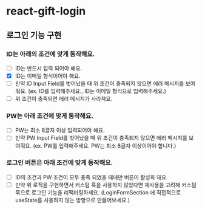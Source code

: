 # react-gift-login

## 로그인 기능 구현

### ID는 아래의 조건에 맞게 동작해요.

- [ ] ID는 반드시 입력 되어야 해요.
- [x] ID는 이메일 형식이어야 해요.
- [ ] 만약 ID Input Field를 벗어났을 때 위 조건이 충족되지 않으면 에러 메시지를 보여줘요. (ex. ID를 입력해주세요., ID는 이메일 형식으로 입력해주세요.)
- [ ] 위 조건이 충족되면 에러 메시지가 사라져요.

### PW는 아래 조건에 맞게 동작해요.

- [ ] PW는 최소 8글자 이상 입력되어야 해요.
- [ ] 만약 PW Input Field를 벗어났을 때 위 조건이 충족되지 않으면 에러 메시지를 보여줘요. (ex. PW를 입력해주세요. PW는 최소 8글자 이상이어야 합니다.)

### 로그인 버튼은 아래 조건에 맞게 동작해요.

- [ ] ID의 조건과 PW 조건이 모두 충족 되었을 때에만 버튼이 활성화 돼요.
- [ ] 만약 위 로직을 구현하면서 커스텀 훅을 사용하지 않았다면 재사용을 고려해 커스텀 훅으로 로그인 기능을 리팩터링하세요. (LoginFormSection 에 직접적으로 useState를 사용하지 않는 방향으로 만들어보세요.)
